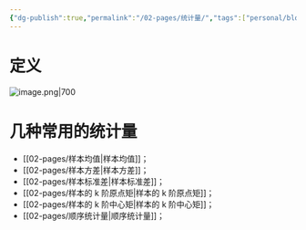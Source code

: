 ```yaml
---
{"dg-publish":true,"permalink":"/02-pages/统计量/","tags":["personal/blog","概率论"]}
---
```


# 定义
![image.png|700](https://yelanyanyu-img-bed.oss-cn-hangzhou.aliyuncs.com/img/blog/2024/06/20240621154104.png)
# 几种常用的统计量
- [[02-pages/样本均值\|样本均值]]；
- [[02-pages/样本方差\|样本方差]]；
- [[02-pages/样本标准差\|样本标准差]]；
- [[02-pages/样本的 k 阶原点矩\|样本的 k 阶原点矩]]；
- [[02-pages/样本的 k 阶中心矩\|样本的 k 阶中心矩]]；
- [[02-pages/顺序统计量\|顺序统计量]]；